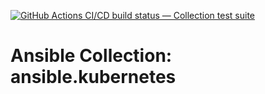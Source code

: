 [![GitHub Actions CI/CD build status — Collection test suite](https://github.com/ansible-collection-migration/ansible.kubernetes/workflows/Collection%20test%20suite/badge.svg?branch=master)](https://github.com/ansible-collection-migration/ansible.kubernetes/actions?query=workflow%3A%22Collection%20test%20suite%22)

Ansible Collection: ansible.kubernetes
=================================================